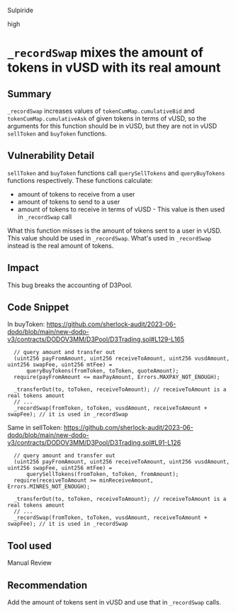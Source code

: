 Sulpiride

high

# `_recordSwap` mixes the amount of tokens in vUSD with its real amount

## Summary
`_recordSwap` increases values of `tokenCumMap.cumulativeBid` and `tokenCumMap.cumulativeAsk` of given tokens in terms of vUSD, so the arguments for this function should be in vUSD, but they are not in vUSD `sellToken` and `buyToken` functions.

## Vulnerability Detail
`sellToken` and `buyToken` functions call `querySellTokens` and `queryBuyTokens` functions respectively. These functions calculate:
- amount of tokens to receive from a user
- amount of tokens to send to a user
- amount of tokens to receive in terms of vUSD - This value is then used in `_recordSwap` call

What this function misses is the amount of tokens sent to a user in vUSD. This value should be used in `_recordSwap`. What's used in `_recordSwap` instead is the real amount of tokens.

## Impact
This bug breaks the accounting of D3Pool.

## Code Snippet

In buyToken:
https://github.com/sherlock-audit/2023-06-dodo/blob/main/new-dodo-v3/contracts/DODOV3MM/D3Pool/D3Trading.sol#L129-L165

```solidity
  // query amount and transfer out
  (uint256 payFromAmount, uint256 receiveToAmount, uint256 vusdAmount, uint256 swapFee, uint256 mtFee) =
      queryBuyTokens(fromToken, toToken, quoteAmount);
  require(payFromAmount <= maxPayAmount, Errors.MAXPAY_NOT_ENOUGH);

  _transferOut(to, toToken, receiveToAmount); // receiveToAmount is a real tokens amount
  // ...
  _recordSwap(fromToken, toToken, vusdAmount, receiveToAmount + swapFee); // it is used in _recordSwap
```

Same in sellToken:
https://github.com/sherlock-audit/2023-06-dodo/blob/main/new-dodo-v3/contracts/DODOV3MM/D3Pool/D3Trading.sol#L91-L126

```solidity
  // query amount and transfer out
  (uint256 payFromAmount, uint256 receiveToAmount, uint256 vusdAmount, uint256 swapFee, uint256 mtFee) =
      querySellTokens(fromToken, toToken, fromAmount);
  require(receiveToAmount >= minReceiveAmount, Errors.MINRES_NOT_ENOUGH);

  _transferOut(to, toToken, receiveToAmount); // receiveToAmount is a real tokens amount
  // ...
  _recordSwap(fromToken, toToken, vusdAmount, receiveToAmount + swapFee); // it is used in _recordSwap
```

## Tool used

Manual Review

## Recommendation
Add the amount of tokens sent in vUSD and use that in `_recordSwap` calls.